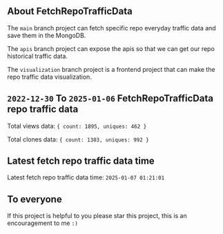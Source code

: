 ## About FetchRepoTrafficData

The `main` branch project can fetch specific repo everyday traffic data and save them in the MongoDB.

The `apis` branch project can expose the apis so that we can get our repo historical traffic data.

The `visualization` branch project is a frontend project that can make the repo traffic data visualization.

## `2022-12-30` To `2025-01-06` FetchRepoTrafficData repo traffic data

Total views data: `{ count: 1895, uniques: 462 }`

Total clones data: `{ count: 1303, uniques: 992 }`

## Latest fetch repo traffic data time

Latest fetch repo traffic data time: `2025-01-07 01:21:01`

## To everyone

If this project is helpful to you please star this project, this is an encouragement to me `:)`




